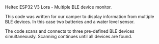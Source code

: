 Heltec ESP32 V3 Lora - Multiple BLE device monitor. 

This code was written for our camper to display information from multiple BLE devices.
In this case two batteries and a water level sensor.

The code scans and connects to three pre-defined BLE devices simultaneously.
Scanning continues until all devices are found.


